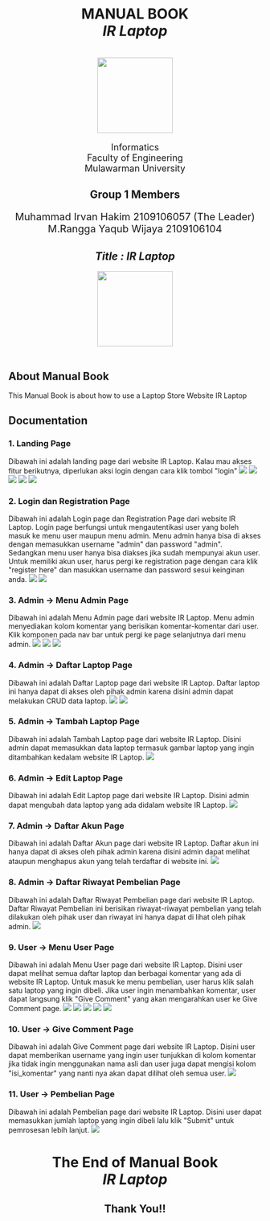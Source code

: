 <div align="center">
    <h1>MANUAL BOOK<br><b><i>IR Laptop</i></b></h1><br>
    <div>
        <a>
            <img src="ImagesReadme/unmul.png" height="150">
        </a>
        <div align="center">
            <p style="font-size: 18px;">
                Informatics<br>
                Faculty of Engineering<br>
                Mulawarman University
            </p>
        </div>
    </div>
    <div align="center">
    <h2>Group 1 Members</h2>
        <p style="font-size: 20px;">
            Muhammad Irvan Hakim 2109106057 (The Leader)<br>
            M.Rangga Yaqub Wijaya 2109106104<br>
        </p>
    </div>
    <div align="center">
    <h2><i>Title : IR Laptop</i></h2>
        <a><img src="ImagesReadme/logo.png" height="150"></a>
    </div>    
</div>
<br>

## About Manual Book

This Manual Book is about how to use a Laptop Store Website IR Laptop

## Documentation
### 1. Landing Page
Dibawah ini adalah landing page dari website IR Laptop. Kalau mau akses fitur berikutnya, diperlukan aksi login dengan cara klik tombol "login" 
![](ImagesReadme/1.png)
![](ImagesReadme/2.png)
![](ImagesReadme/3.png)
![](ImagesReadme/4.png)
![](ImagesReadme/5.png)

### 2. Login dan Registration Page
Dibawah ini adalah Login page dan Registration Page dari website IR Laptop. Login page berfungsi untuk mengautentikasi user yang boleh masuk ke menu user maupun menu admin. Menu admin hanya bisa di akses dengan memasukkan username "admin" dan password "admin". Sedangkan menu user hanya bisa diakses jika sudah mempunyai akun user. Untuk memiliki akun user, harus pergi ke registration page dengan cara klik "register here" dan masukkan username dan password sesui keinginan anda.
![](ImagesReadme/11.png)
![](ImagesReadme/12.png)

### 3. Admin -> Menu Admin Page
Dibawah ini adalah Menu Admin page dari website IR Laptop. Menu admin menyediakan kolom komentar yang berisikan komentar-komentar dari user. Klik komponen pada nav bar untuk pergi ke page selanjutnya dari menu admin. 
![](ImagesReadme/13.png)
![](ImagesReadme/14.png)
![](ImagesReadme/15.png)

### 4. Admin -> Daftar Laptop Page
Dibawah ini adalah Daftar Laptop page dari website IR Laptop. Daftar laptop ini hanya dapat di akses oleh pihak admin karena disini admin dapat melakukan CRUD data laptop.
![](ImagesReadme/21.png)
![](ImagesReadme/22.png)

### 5. Admin -> Tambah Laptop Page
Dibawah ini adalah Tambah Laptop page dari website IR Laptop. Disini admin dapat memasukkan data laptop termasuk gambar laptop yang ingin ditambahkan kedalam website IR Laptop.
![](ImagesReadme/25.png)

### 6. Admin -> Edit Laptop Page
Dibawah ini adalah Edit Laptop page dari website IR Laptop. Disini admin dapat mengubah data laptop yang ada didalam website IR Laptop.
![](ImagesReadme/32.png)

### 7. Admin -> Daftar Akun Page
Dibawah ini adalah Daftar Akun page dari website IR Laptop. Daftar akun ini hanya dapat di akses oleh pihak admin karena disini admin dapat melihat ataupun menghapus akun yang telah terdaftar di website ini.
![](ImagesReadme/23.png)

### 8. Admin -> Daftar Riwayat Pembelian Page
Dibawah ini adalah Daftar Riwayat Pembelian page dari website IR Laptop. Daftar Riwayat Pembelian ini berisikan riwayat-riwayat pembelian yang telah dilakukan oleh pihak user dan riwayat ini hanya dapat di lihat oleh pihak admin.
![](ImagesReadme/24.png)

### 9. User -> Menu User Page
Dibawah ini adalah Menu User page dari website IR Laptop. Disini user dapat melihat semua daftar laptop dan berbagai komentar yang ada di website IR Laptop. Untuk masuk ke menu pembelian, user harus klik salah satu laptop yang ingin dibeli. Jika user ingin menambahkan komentar, user dapat langsung klik "Give Comment" yang akan mengarahkan user ke Give Comment page.
![](ImagesReadme/26.png)
![](ImagesReadme/27.png)
![](ImagesReadme/28.png)
![](ImagesReadme/29.png)
![](ImagesReadme/30.png)

### 10. User -> Give Comment Page
Dibawah ini adalah Give Comment page dari website IR Laptop. Disini user dapat memberikan username yang ingin user tunjukkan di kolom komentar jika tidak ingin menggunakan nama asli dan user juga dapat mengisi kolom "isi_komentar" yang nanti nya akan dapat dilihat oleh semua user.
![](ImagesReadme/31.png)

### 11. User -> Pembelian Page
Dibawah ini adalah Pembelian page dari website IR Laptop. Disini user dapat memasukkan jumlah laptop yang ingin dibeli lalu klik "Submit" untuk pemrosesan lebih lanjut.
![](ImagesReadme/33.png)

<div align="center">
    <h1>The End of Manual Book<br><b><i>IR Laptop</i></b></h1>
    <div>
        <p><h2>Thank You!!<h2>
    </div>
</div>
